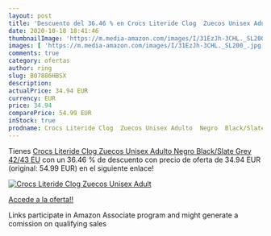 ```yaml
---
layout: post
title: 'Descuento del 36.46 % en Crocs Literide Clog  Zuecos Unisex Adult'
date: 2020-10-18 18:41:46
thumbnailImage: 'https://m.media-amazon.com/images/I/31EzJh-3CHL._SL200_.jpg'
images: [ 'https://m.media-amazon.com/images/I/31EzJh-3CHL._SL200_.jpg' ]
comments: true
category: ofertas
author: ring
slug: B07886HBSX
description:
actualPrice: 34.94 EUR
currency: EUR
price: 34.94
comparePrice: 54.99 EUR
inStock: true
prodname: Crocs Literide Clog  Zuecos Unisex Adulto  Negro  Black/Slate Grey   42/43 EU
---
```


Tienes [Crocs Literide Clog  Zuecos Unisex Adulto  Negro  Black/Slate Grey   42/43 EU](https://www.amazon.es/dp/B07886HBSX/?tag=tolees-21) con un 36.46 % de descuento con precio de oferta de 34.94 EUR (original: 54.99 EUR) en el siguiente enlace!

[![Crocs Literide Clog  Zuecos Unisex Adult](https://m.media-amazon.com/images/I/31EzJh-3CHL._SL200_.jpg)](https://www.amazon.es/dp/B07886HBSX/?tag=tolees-21)

[Accede a la oferta!!](https://www.amazon.es/dp/B07886HBSX/?tag=tolees-21)

Links participate in Amazon Associate program and might generate a comission on qualifying sales


